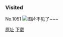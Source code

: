 ### Visited
No.1051
![图片不见了~~~](https://imgs.xkcd.com/comics/visited.png)

[原址](https://xkcd.com//1051) [下载](https://imgs.xkcd.com/comics/visited.png)

